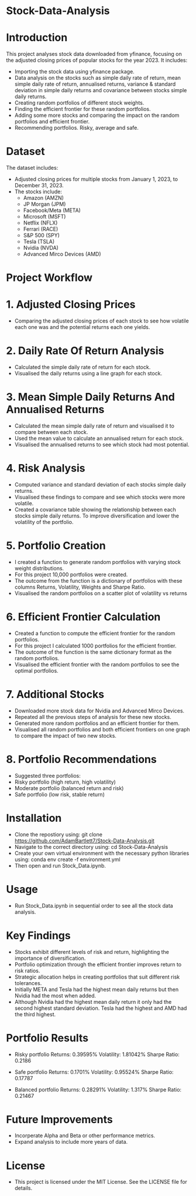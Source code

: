 # Stock-Data-Analysis

# Introduction

This project analyses stock data downloaded from yfinance, focusing on the adjusted closing prices of popular stocks for the year 2023. It includes:
- Importing the stock data using yfinance package.
- Data analysis on the stocks such as simple daily rate of return, mean simple daily rate of return, annualised returns, variance & standard deviation in simple daily 
  returns and covariance between stocks simple daily returns. 
- Creating random portfolios of different stock weights.
- Finding the efficient frontier for these random portfolios.
- Adding some more stocks and comparing the impact on the random portfolios and efficient frontier.
- Recommending portfolios. Risky, average and safe.

# Dataset

The dataset includes:
- Adjusted closing prices for multiple stocks from January 1, 2023, to December 31, 2023.
- The stocks include:
  - Amazon (AMZN)
  - JP Morgan (JPM)
  - Facebook/Meta (META)
  - Microsoft (MSFT)
  - Netflix (NFLX)
  - Ferrari (RACE)
  - S&P 500 (SPY)
  - Tesla (TSLA)
  - Nvidia (NVDA)
  - Advanced Mirco Devices (AMD)
 
# Project Workflow

# 1. Adjusted Closing Prices
   - Comparing the adjusted closing prices of each stock to see how volatile each one was and the potential returns each one yields.

# 2. Daily Rate Of Return Analysis
   - Calculated the simple daily rate of return for each stock.
   - Visualised the daily returns using a line graph for each stock.

# 3. Mean Simple Daily Returns And Annualised Returns
   - Calculated the mean simple daily rate of return and visualised it to compare between each stock.
   - Used the mean value to calculate an annualised return for each stock.
   - Visualised the annualised returns to see which stock had most potential.

# 4. Risk Analysis
   - Computed variance and standard deviation of each stocks simple daily returns.
   - Visualised these findings to compare and see which stocks were more volatile.
   - Created a covariance table showing the relationship between each stocks simple daily returns. To improve diversification and lower the volatility of the portfolio.

# 5. Portfolio Creation
   - I created a function to generate random portfolios with varying stock weight distributions.
   - For this project 10,000 portfolios were created.
   - The outcome from the function is a dictionary of portfolios with these columns Returns, Volatility, Weights and Sharpe Ratio.
   - Visualised the random portfolios on a scatter plot of volatility vs returns

# 6. Efficient Frontier Calculation
   - Created a function to compute the efficient frontier for the random portfolios.
   - For this project I calculated 1000 portfolios for the efficient frontier.
   - The outcome of the function is the same dictionary format as the random portfolios.
   - Visualised the efficient frontier with the random portfolios to see the optimal portfolios.

# 7. Additional Stocks
   - Downloaded more stock data for Nvidia and Advanced Mirco Devices.
   - Repeated all the previous steps of analysis for these new stocks.
   - Generated more random portfolios and an efficient frontier for them.
   - Visualised all random portfolios and both efficient frontiers on one graph to compare the impact of two new stocks.

# 8. Portfolio Recommendations
   - Suggested three portfolios:
   - Risky portfolio (high return, high volatility)
   - Moderate portfolio (balanced return and risk)
   - Safe portfolio (low risk, stable return)

# Installation

- Clone the repostiory using:
  git clone https://github.com/AdamBartlett7/Stock-Data-Analysis.git
- Navigate to the correct directory using:
  cd Stock-Data-Analysis
- Create your own virtual environment with the necessary python libraries using:
  conda env create -f environment.yml
- Then open and run Stock_Data.ipynb.
  
# Usage

- Run Stock_Data.ipynb in sequential order to see all the stock data analysis.

# Key Findings

- Stocks exhibit different levels of risk and return, highlighting the importance of diversification.
- Portfolio optimization through the efficient frontier improves return to risk ratios.
- Strategic allocation helps in creating portfolios that suit different risk tolerances.
- Initially META and Tesla had the highest mean daily returns but then Nvidia had the most when added.
- Although Nvidia had the highest mean daily return it only had the second highest standard deviation. Tesla had the highest and AMD had the third highest.

# Portfolio Results

- Risky portfolio
  Returns: 0.39595%
  Volatility: 1.81042%
  Sharpe Ratio: 0.2186
  
- Safe portfolio
  Returns: 0.1701%
  Volatility: 0.95524%
  Sharpe Ratio: 0.17787
  
- Balanced portfolio
  Returns: 0.28291%
  Volatility: 1.317%
  Sharpe Ratio: 0.21467

# Future Improvements

- Incorperate Alpha and Beta or other performance metrics.
- Expand analysis to include more years of data.

# License
- This project is licensed under the MIT License. See the LICENSE file for details.
